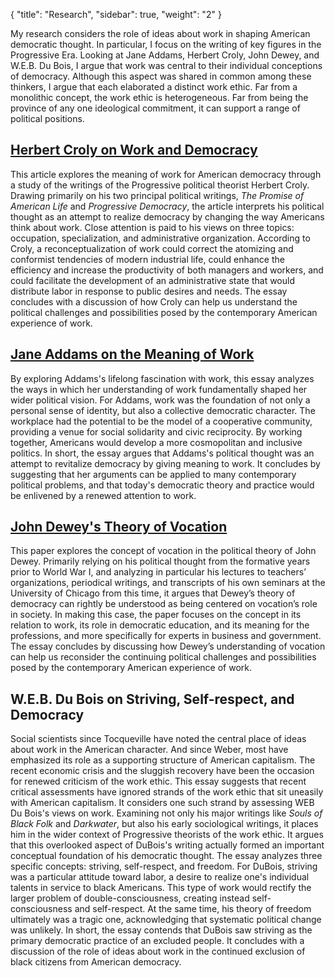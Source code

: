 {
    "title": "Research",
    "sidebar": true,
    "weight": "2"
}

<p class="message">
	My research considers the role of ideas about work in shaping American democratic thought. In particular, I focus on the writing of key figures in the Progressive Era. Looking at Jane Addams, Herbert Croly, John Dewey, and W.E.B. Du Bois, I argue that work was central to their individual conceptions of democracy. Although this aspect was shared in common among these thinkers, I argue that each elaborated a distinct work ethic. Far from a monolithic concept, the work ethic is heterogeneous. Far from being the province of any one ideological commitment, it can support a range of political positions. 
</p>

## [Herbert Croly on Work and Democracy](http://www.palgrave-journals.com/polity/journal/v44/n1/abs/pol201116a.html)

This article explores the meaning of work for American democracy through a study of the writings of the Progressive political theorist Herbert Croly. Drawing primarily on his two principal political writings, *The Promise of American Life* and *Progressive Democracy*, the article interprets his political thought as an attempt to realize democracy by changing the way Americans think about work. Close attention is paid to his views on three topics: occupation, specialization, and administrative organization. According to Croly, a reconceptualization of work could correct the atomizing and conformist tendencies of modern industrial life, could enhance the efficiency and increase the productivity of both managers and workers, and could facilitate the development of an administrative state that would distribute labor in response to public desires and needs. The essay concludes with a discussion of how Croly can help us understand the political challenges and possibilities posed by the contemporary American experience of work.

## [Jane Addams on the Meaning of Work](http://dx.doi.org/10.1017/S0034670513000314)

By exploring Addams's lifelong fascination with work, this essay analyzes the ways in which her understanding of work fundamentally shaped her wider political vision. For Addams, work was the foundation of not only a personal sense of identity, but also a collective democratic character. The workplace had the potential to be the model of a cooperative community, providing a venue for social solidarity and civic reciprocity. By working together, Americans would develop a more cosmopolitan and inclusive politics. In short, the essay argues that Addams's political thought was an attempt to revitalize democracy by giving meaning to work. It concludes by suggesting that her arguments can be applied to many contemporary political problems, and that today's democratic theory and practice would be enlivened by a renewed attention to work.

## [John Dewey's Theory of Vocation](http://papers.ssrn.com/sol3/papers.cfm?abstract_id=2300915)

This paper explores the concept of vocation in the political theory of John Dewey. Primarily relying on his political thought from the formative years prior to World War I, and analyzing in particular his lectures to teachers’ organizations, periodical writings, and transcripts of his own seminars at the University of Chicago from this time, it argues that Dewey’s theory of democracy can rightly be understood as being centered on vocation’s role in society. In making this case, the paper focuses on the concept in its relation to work, its role in democratic education, and its meaning for the professions, and more specifically for experts in business and government. The essay concludes by discussing how Dewey’s understanding of vocation can help us reconsider the continuing political challenges and possibilities posed by the contemporary American experience of work.

## W.E.B. Du Bois on Striving, Self-respect, and Democracy

Social scientists since Tocqueville have noted the central place of ideas about work in the American character. And since Weber, most have emphasized its role as a supporting structure of American capitalism. The recent economic crisis and the sluggish recovery have been the occasion for renewed criticism of the work ethic. This essay suggests that recent critical assessments have ignored strands of the work ethic that sit uneasily with American capitalism. It considers one such strand by assessing WEB Du Bois's views on work. Examining not only his major writings like *Souls of Black Folk* and *Darkwater*, but also his early sociological writings, it places him in the wider context of Progressive theorists of the work ethic. It argues that this overlooked aspect of DuBois's writing actually formed an important conceptual foundation of his democratic thought. The essay analyzes three specific concepts: striving, self-respect, and freedom. For DuBois, striving was a particular attitude toward labor, a desire to realize one's individual talents in service to black Americans. This type of work would rectify the larger problem of double-consciousness, creating instead self-consciousness and self-respect. At the same time, his theory of freedom ultimately was a tragic one, acknowledging that systematic political change was unlikely. In short, the essay contends that DuBois saw striving as the primary democratic practice of an excluded people. It concludes with a discussion of the role of ideas about work in the continued exclusion of black citizens from American democracy.   